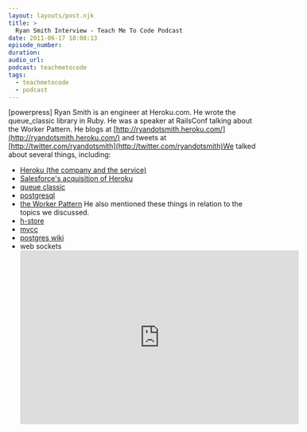 ```yaml
---
layout: layouts/post.njk
title: >
  Ryan Smith Interview - Teach Me To Code Podcast
date: 2011-06-17 18:08:13
episode_number:
duration:
audio_url:
podcast: teachmetocode
tags:
  - teachmetocode
  - podcast
---
```


[powerpress] Ryan Smith is an engineer at Heroku.com. He wrote the queue_classic library in Ruby. He was a speaker at RailsConf talking about the Worker Pattern. He blogs at&nbsp;[http://ryandotsmith.heroku.com/](http://ryandotsmith.heroku.com/) and tweets at [http://twitter.com/ryandotsmith](http://twitter.com/ryandotsmith)We talked about several things, including:

- [Heroku (the company and the service)](http://heroku.com)
- [Salesforce's&nbsp;acquisition&nbsp;of Heroku](http://techcrunch.com/2010/12/08/breaking-salesforce-buys-heroku-for-212-million-in-cash/)
- [queue classic](https://github.com/ryandotsmith/queue_classic)
- [postgresql](http://www.postgresql.org/)
- [the Worker Pattern](http://ryandotsmith.heroku.com/2011/04/the-worker-pattern.html)
  He also mentioned these things in relation to the topics we discussed.
- [h-store](http://www.postgresql.org/docs/9.0/static/hstore.html)
- [mvcc](http://wiki.postgresql.org/wiki/MVCC)
- [postgres wiki](http://wiki.postgresql.org/wiki/)
- web sockets
  <iframe width="560" height="349" src="http://www.youtube.com/embed/KMSfRE1gZIQ" frameborder="0" allowfullscreen></iframe>
